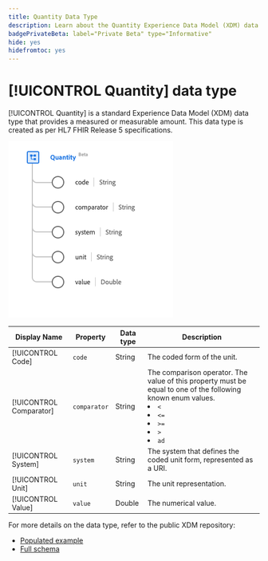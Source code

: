 ```yaml
---
title: Quantity Data Type
description: Learn about the Quantity Experience Data Model (XDM) data type.
badgePrivateBeta: label="Private Beta" type="Informative"
hide: yes
hidefromtoc: yes
---
```

# [!UICONTROL Quantity] data type

[!UICONTROL Quantity] is a standard Experience Data Model (XDM) data type that provides a measured or measurable amount. This data type is created as per HL7 FHIR Release 5 specifications.

![Quantity data type structure](../../images/data-types/healthcare/quantity.png)

| Display Name | Property | Data type | Description |
| --- | --- | --- | --- |
| [!UICONTROL Code] | `code` | String | The coded form of the unit. |
| [!UICONTROL Comparator] | `comparator` | String | The comparison operator. The value of this property must be equal to one of the following known enum values. <li> `<` </li> <li> `<=` </li> <li> `>=` </li> <li> `>`</li> <li> `ad`</li>  |
| [!UICONTROL System] | `system` | String | The system that defines the coded unit form, represented as a URI. |
| [!UICONTROL Unit] | `unit` | String | The unit representation. |
| [!UICONTROL Value] | `value` | Double | The numerical value. |

For more details on the data type, refer to the public XDM repository:

* [Populated example](https://github.com/adobe/xdm/blob/master/extensions/industry/healthcare/fhir/datatypes/quantity.example.1.json)
* [Full schema](https://github.com/adobe/xdm/blob/master/extensions/industry/healthcare/fhir/datatypes/quantity.schema.json)
